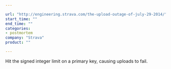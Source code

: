 ```yaml
---

url: "http://engineering.strava.com/the-upload-outage-of-july-29-2014/"
start_time: ""
end_time: ""
categories:
- postmortem
company: "Strava"
product: ""

---
```


Hit the signed integer limit on a primary key, causing uploads to fail.
